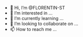 - 👋 Hi, I’m @FLORENTIN-ST
- 👀 I’m interested in ...
- 🌱 I’m currently learning ...
- 💞️ I’m looking to collaborate on ...
- 📫 How to reach me ...

<!---
FLORENTIN-ST/FLORENTIN-ST is a ✨ special ✨ repository because its `README.md` (this file) appears on your GitHub profile.
You can click the Preview link to take a look at your changes.
--->
